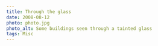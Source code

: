 ```yaml
---
title: Through the glass
date: 2008-08-12
photo: photo.jpg
photo_alt: Some buildings seen through a tainted glass
tags: Misc
---
```

